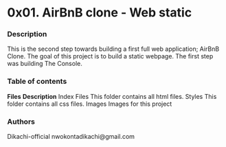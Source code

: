 <h1>0x01. AirBnB clone - Web static</h1>
<h3>Description</h3>
<p>
This is the second step towards building a first full web application; AirBnB Clone. The goal of this project is to build a static webpage. The first step was building The Console.
</p>

<h3>Table of contents</h3>
<strong>Files</strong>	<strong>Description</strong>
Index Files	This folder contains all html files.
Styles	This folder contains all css files.
Images	Images for this project
<h3>Authors</h3>
Dikachi-official nwokontadikachi@gmail.com
